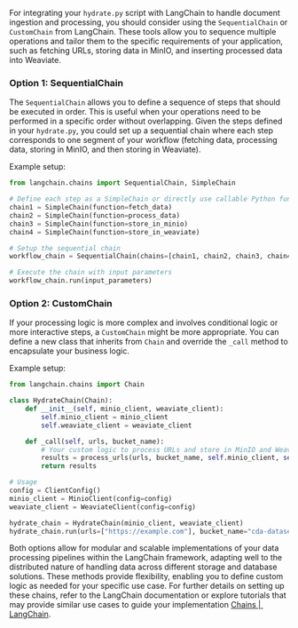 For integrating your `hydrate.py` script with LangChain to handle document ingestion and processing, you should consider using the `SequentialChain` or `CustomChain` from LangChain. These tools allow you to sequence multiple operations and tailor them to the specific requirements of your application, such as fetching URLs, storing data in MinIO, and inserting processed data into Weaviate.

### Option 1: SequentialChain
The `SequentialChain` allows you to define a sequence of steps that should be executed in order. This is useful when your operations need to be performed in a specific order without overlapping. Given the steps defined in your `hydrate.py`, you could set up a sequential chain where each step corresponds to one segment of your workflow (fetching data, processing data, storing in MinIO, and then storing in Weaviate).

Example setup:

```python
from langchain.chains import SequentialChain, SimpleChain

# Define each step as a SimpleChain or directly use callable Python functions
chain1 = SimpleChain(function=fetch_data)
chain2 = SimpleChain(function=process_data)
chain3 = SimpleChain(function=store_in_minio)
chain4 = SimpleChain(function=store_in_weaviate)

# Setup the sequential chain
workflow_chain = SequentialChain(chains=[chain1, chain2, chain3, chain4])

# Execute the chain with input parameters
workflow_chain.run(input_parameters)
```

### Option 2: CustomChain
If your processing logic is more complex and involves conditional logic or more interactive steps, a `CustomChain` might be more appropriate. You can define a new class that inherits from `Chain` and override the `_call` method to encapsulate your business logic.

Example setup:

```python
from langchain.chains import Chain

class HydrateChain(Chain):
    def __init__(self, minio_client, weaviate_client):
        self.minio_client = minio_client
        self.weaviate_client = weaviate_client

    def _call(self, urls, bucket_name):
        # Your custom logic to process URLs and store in MinIO and Weaviate
        results = process_urls(urls, bucket_name, self.minio_client, self.weaviate_client)
        return results

# Usage
config = ClientConfig()
minio_client = MinioClient(config=config)
weaviate_client = WeaviateClient(config=config)

hydrate_chain = HydrateChain(minio_client, weaviate_client)
hydrate_chain.run(urls=["https://example.com"], bucket_name="cda-datasets")
```

Both options allow for modular and scalable implementations of your data processing pipelines within the LangChain framework, adapting well to the distributed nature of handling data across different storage and database solutions. These methods provide flexibility, enabling you to define custom logic as needed for your specific use case. For further details on setting up these chains, refer to the LangChain documentation or explore tutorials that may provide similar use cases to guide your implementation [Chains | ️ LangChain](https://python.langchain.com/v0.1/docs/modules/chains/).